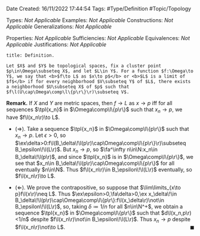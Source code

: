 <div class="topSpace"></div>

Date Created: 16/11/2022 17:44:54
Tags: #Type/Definition #Topic/Topology

Types: <i>Not Applicable</i>
Examples: <i>Not Applicable</i>
Constructions: <i>Not Applicable</i>
Generalizations: <i>Not Applicable</i>

Properties: <i>Not Applicable</i>
Sufficiencies: <i>Not Applicable</i>
Equivalences: <i>Not Applicable</i>
Justifications: <i>Not Applicable</i>


``` ad-Definition
title: Definition.

Let $X$ and $Y$ be topological spaces, fix a cluster point $p\in\Omega\subseteq X$, and let $L\in Y$. For a function $f:\Omega\to Y$, we say that <b>$f\to L$ as $x\to p$</b> or <b>$L$ is a limit of $f$</b> if for every neighborhood $V\subseteq Y$ of $L$, there exists a neighborhood $U\subseteq X$ of $p$ such that $f\l(U\cap\Omega\comp\l\{p\r\}\r)\subseteq V$.

```

<b>Remark.</b> If $X$ and $Y$ are metric spaces, then $f\to L$ as $x\to p$ iff for all sequences $\tpl{x_n}$ in $\Omega\comp\l\{p\r\}$ such that $x_n\to p$, we have $f\l(x_n\r)\to L$.
* ($\Rightarrow$). Take a sequence $\tpl{x_n}$ in $\Omega\comp\l\{p\r\}$ such that $x_n\to p$. Let $\epsilon>0$, so $\ex\delta>0:f\l(B_\delta\!\l(p\r)\cap\Omega\comp\l\{p\r\}\r)\subseteq B_\epsilon\!\l(L\r)$. But $x_n\to p$, so $\fa^\infty n\in\N:x_n\in B_\delta\!\l(p\r)$, and since $\tpl{x_n}$ is in $\Omega\comp\l\{p\r\}$, we see that $x_n\in B_\delta\!\l(p\r)\cap\Omega\comp\l\{p\r\}$ for all eventually $n\in\N$. Thus $f\l(x_n\r)\in B_\epsilon\!\l(L\r)$ eventually, so $f\l(x_n\r)\to L$.

* ($\Leftarrow$). We prove the contrapositive, so suppose that $\lim\limits_{x\to p}f\l(x\r)\neq L$. Thus $\ex\epsilon>0,\fa\delta>0,\ex x_\delta\!\in B_\delta\!\l(p\r)\cap\Omega\comp\l\{p\r\}:f\l(x_\delta\r)\not\in B_\epsilon\!\l(L\r)$, so, taking $\delta\coloneqq1/n$ for all $n\in\N^+$, we obtain a sequence $\tpl{x_n}$ in $\Omega\comp\l\{p\r\}$ such that $d\l(x_n,p\r)<1/n$ despite $f\l(x_n\r)\not\in B_\epsilon\!\l(L\r)$. Thus $x_n\to p$ despite $f\l(x_n\r)\not\to L$.<span style="float:right;">$\blacksquare$</span>
